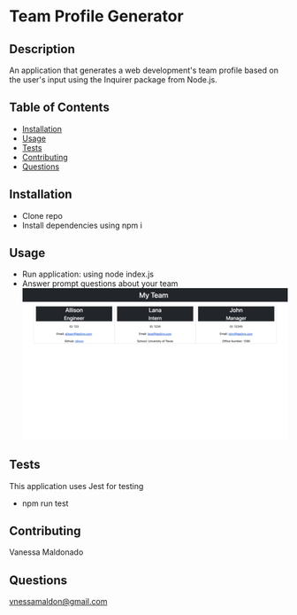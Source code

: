 # Team Profile Generator

## Description
An application that generates a web development's team profile based on the user's input using the Inquirer package from Node.js. 

## Table of Contents
- [Installation](Installation)
- [Usage](Usage)
- [Tests](Tests)
- [Contributing](Contributing)
- [Questions](Questions)

## Installation 
- Clone repo
- Install dependencies using npm i

## Usage
- Run application: using node index.js
- Answer prompt questions about your team
<img src='assets/images/team-profile-example.jpg'></img>

## Tests
This application uses Jest for testing
- npm run test

## Contributing
Vanessa Maldonado

## Questions
<a>vnessamaldon@gmail.com</a>
